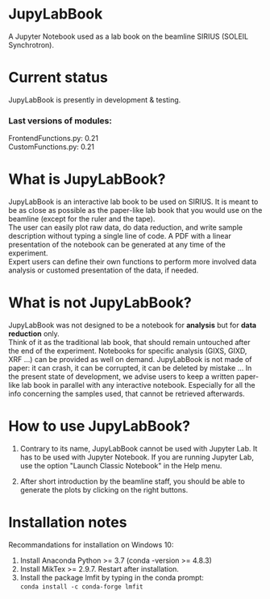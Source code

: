 # JupyLabBook
A Jupyter Notebook used as a lab book on the beamline SIRIUS (SOLEIL Synchrotron).

# Current status
JupyLabBook is presently in development & testing.  

### Last versions of modules:  
FrontendFunctions.py: 0.21  
CustomFunctions.py: 0.21  


# What is JupyLabBook?
JupyLabBook is an interactive lab book to be used on SIRIUS. It is meant to be as close as possible as the paper-like lab book that you would use on the beamline (except for the ruler and the tape).  
The user can easily plot raw data, do data reduction, and write sample description without typing a single line of code. A PDF with a linear presentation of the notebook can be generated at any time of the experiment.  
Expert users can define their own functions to perform more involved data analysis or customed presentation of the data, if needed.

# What is not JupyLabBook?
JupyLabBook was not designed to be a notebook for **analysis** but for **data reduction** only.  
Think of it as the traditional lab book, that should remain untouched after the end of the experiment. Notebooks for specific analysis (GIXS, GIXD, XRF ...) can be provided as well on demand.
JupyLabBook is not made of paper: it can crash, it can be corrupted, it can be deleted by mistake ... In the present state of development, we advise users to keep a written paper-like lab book in parallel with any interactive notebook. Especially for all the info concerning the samples used, that cannot be retrieved afterwards.

# How to use JupyLabBook?
1) Contrary to its name, JupyLabBook cannot be used with Jupyter Lab. It has to be used with Jupyter Notebook. If you are running Jupyter Lab, use the option "Launch Classic Notebook" in the Help menu.  

2) After short introduction by the beamline staff, you should be able to generate the plots by clicking on the right buttons.
 
# Installation notes
Recommandations for installation on Windows 10:
1) Install Anaconda Python >= 3.7 (conda -version >= 4.8.3)  
2) Install MikTex >= 2.9.7. Restart after installation.  
3) Install the package lmfit by typing in the conda prompt:  
```conda install -c conda-forge lmfit```



 

